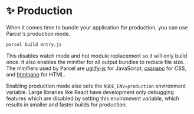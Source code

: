 # ✨ Production

When it comes time to bundle your application for production, you can use Parcel's production mode.

```bash
parcel build entry.js
```

This disables watch mode and hot module replacement so it will only build once. It also enables the minifier for all output bundles to reduce file size. The minifiers used by Parcel are [uglify-js](https://github.com/mishoo/UglifyJS2/) for JavaScript, [cssnano](http://cssnano.co) for CSS, and [htmlnano](https://github.com/posthtml/htmlnano) for HTML.

Enabling production mode also sets the `NODE_ENV=production` environment variable. Large libraries like React have development only debugging features which are disabled by setting this environment variable, which results in smaller and faster builds for production.
